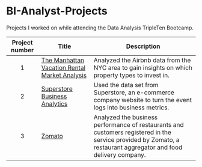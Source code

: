 # BI-Analyst-Projects
Projects I worked on while attending the Data Analysis TripleTen Bootcamp.


| Project number | Title | Description |
| :-----------: | ----------- |----------- |
| 1 | [The Manhattan Vacation Rental Market Analysis](https://github.com/Myschika/Manhattan-Vacation-Rental-Market-Analysis) | Analyzed the Airbnb data from the NYC area to gain insights on which property types to invest in. |
| 2 | [Superstore Business Analytics](https://github.com/Myschika/Superstore-Business-Analytics) | Used the data set from Superstore, an e-commerce company website to turn the event logs into business metrics. |
| 3 | [Zomato](https://github.com/Myschika/Zomato)| Analyzed the business performance of restaurants and customers registered in the service provided by Zomato, a restaurant aggregator and food delivery company. |
